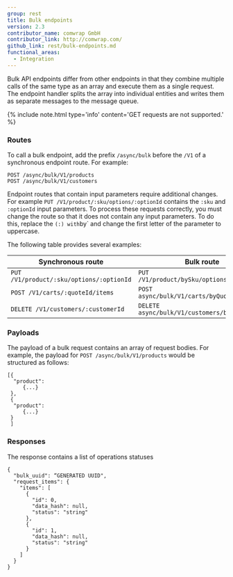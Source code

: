 ```yaml
---
group: rest
title: Bulk endpoints
version: 2.3
contributor_name: comwrap GmbH
contributor_link: http://comwrap.com/
github_link: rest/bulk-endpoints.md
functional_areas:
  - Integration
---
```


Bulk API endpoints differ from other endpoints in that they combine multiple calls of the same type as an array and execute them as a single request. The endpoint handler splits the array into individual entities and writes them as separate messages to the message queue.

{%
include note.html
type='info'
content='GET requests are not supported.'
%}

### Routes

To call a bulk endpoint, add the prefix `/async/bulk` before the `/V1` of a synchronous endpoint route. For example:

```
POST /async/bulk/V1/products
POST /async/bulk/V1/customers
```

Endpoint routes that contain input parameters require additional changes. For example `PUT /V1/product/:sku/options/:optionId` contains the `:sku` and `:optionId` input parameters. To process these requests correctly, you must change the route so that it does not contain any input parameters. To do this, replace the ` (:) with `by` and change the first letter of the parameter to uppercase. 

 
The following table provides several examples:
 
Synchronous route | Bulk route
--- | ---
`PUT /V1/product/:sku/options/:optionId` | `PUT /V1/product/bySku/options/byOptionId`
`POST /V1/carts/:quoteId/items` | `POST async/bulk/V1/carts/byQuoteId/items`
`DELETE /V1/customers/:customerId` | `DELETE async/bulk/V1/customers/byCustomerId`


### Payloads

The payload of a bulk request contains an array of request bodies. For example, the payload for `POST /async/bulk/V1/products` would be structured as follows: 

```
[{
  "product": 
     {...}
 },
 {
  "product": 
     {...}
 }
 ]
```

### Responses

The response contains a list of operations statuses

```
{
  "bulk_uuid": “GENERATED UUID",
  "request_items": {
    "items": [
      {
        "id": 0,
        "data_hash": null,
        "status": "string"
      },
      {
        "id": 1,
        "data_hash": null,
        "status": "string"
      }
    ]
  }
}
```


